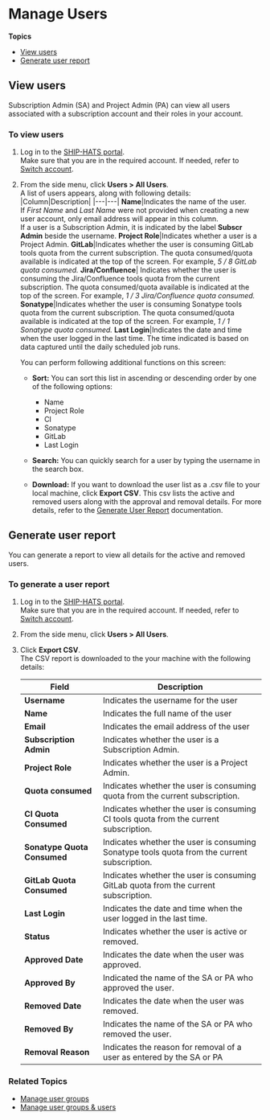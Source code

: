 # Manage Users

**Topics**

- [View users](#view-users)
- [Generate user report](#generate-user-report)



## View users

Subscription Admin (SA) and Project Admin (PA) can view all users associated with a subscription account and their roles in your account.

### To view users

1. Log in to the [SHIP-HATS portal](https://portal.ship.gov.sg/).  
   Make sure that you are in the required account. If needed, refer to [Switch account](manage-account).

1. From the side menu, click **Users > All Users**.  
   A list of users appears, along with following details: 
   |Column|Description|
   |---|---|
   **Name**|Indicates the name of the user. <br>If *First Name* and *Last Name* were not provided when creating a new user account, only email address will appear in this column.<br>If a user is a Subscription Admin, it is indicated by the label **Subscr Admin** beside the username.
   **Project Role**|Indicates whether a user is a Project Admin.
   **GitLab**|Indicates whether the user is consuming GitLab tools quota from the current subscription. The quota consumed/quota available is indicated at the top of the screen. For example, *5 / 8 GitLab quota consumed.* 
   **Jira/Confluence**| Indicates whether the user is consuming the Jira/Confluence tools quota from the current subscription. The quota consumed/quota available is indicated at the top of the screen. For example, *1 / 3 Jira/Confluence quota consumed.*
   **Sonatype**|Indicates whether the user is consuming Sonatype tools quota from the current subscription. The quota consumed/quota available is indicated at the top of the screen. For example, *1 / 1 Sonatype quota consumed.*
   **Last Login**|Indicates the date and time when the user logged in the last time. The time indicated is based on data captured until the daily scheduled job runs.

   <!--
   **Quota consumed**|Indicates whether the user is consuming quota from the current subscription. <ul><li>If user is not consuming quota of the subscription, a tag **free user**, appears beside the name. When you hover over the tag, you can view the billing subscription under which the quota is being consumed.</li></ul>   
   **Action**|Enables you to [Manage access](#manage-access) and [Remove User](#remove-users).
   -->

   <!--<kbd>![all-users-new](./images/all-users-new.png ':size=100%')</kbd>-->

   You can perform following additional functions on this screen:
   - **Sort:** You can sort this list in ascending or descending order by one of the following options:
      - Name
      - Project Role
      - CI
      - Sonatype
      - GitLab
      - Last Login
    - **Search:** You can quickly search for a user by typing the username in the search box.

       <!--<kbd>![search_user](./images/export-csv.png ':size=100%')</kbd>-->
    - **Download:** If you want to download the user list as a .csv file to your local machine, click **Export CSV**. This csv lists the active and removed users along with the approval and removal details. For more details, refer to the [Generate User Report](#generate-user-report) documentation.

## Generate user report
You can generate a report to view all details for the active and removed users.

### To generate a user report
1. Log in to the [SHIP-HATS portal](https://portal.ship.gov.sg/).   
   Make sure that you are in the required account. If needed, refer to [Switch account](manage-account).
1. From the side menu, click **Users > All Users**.

   <!--<kbd>![all-users-new](./images/all-users-new.png ':size=100%')</kbd>-->
1. Click **Export CSV**.  
   The CSV report is downloaded to the your machine with the following details:

   |Field|Description|
   |---|---|
   **Username**|Indicates the username for the user
   **Name**|Indicates the full name of the user
   **Email**|Indicates the email address of the user
   **Subscription Admin**|Indicates whether the user is a Subscription Admin. 
   **Project Role**|Indicates whether the user is a Project Admin.
   **Quota consumed**|Indicates whether the user is consuming quota from the current subscription.  
   **CI Quota Consumed**|Indicates whether the user is consuming CI tools quota from the current subscription. 
   **Sonatype Quota Consumed**|Indicates whether the user is consuming Sonatype tools quota from the current subscription. 
   **GitLab Quota Consumed**|Indicates whether the user is consuming GitLab quota from the current subscription. 
   **Last Login**|Indicates the date and time when the user logged in the last time.
   **Status**|Indicates whether the user is active or removed.
   **Approved Date**|Indicates the date when the user was approved.
   **Approved By**|Indicated the name of the SA or PA who approved the user.
   **Removed Date**| Indicates the date when the user was removed.
   **Removed By**|Indicates the name of the SA or PA who removed the user.
   **Removal Reason**|Indicates the reason for removal of a user as entered by the SA or PA

<!--

## Manage access

### To manage access for a user

1. Log in to the [SHIP-HATS portal](https://portal.ship.gov.sg/).   
   Make sure that you are in the required account. If needed, refer to [Switch account](manage-account).

1. From the side menu, click **Users > All Users**.-->

   <!--<kbd>![all-users-new](./images/all-users-new.png ':size=100%')</kbd>-->

<!--
1. Search for the user whose access you want to manage. 
1. From the **Action** column, click ![3 dots](./images/3_dot.png) corresponding to the user.  
1. Select **Manage Access**, and then select the tools that you want to enable for the user. Following options are available: 
   - **CI tools:** Select this option if the user is required to have access to Jira, Confluence, Bitbucket, Bamboo, pCloudy, SonarQube, Fortify SCA & WebInspect, Fortify on Demand, and Prisma Cloud services.
   - **SonaType tools:** Select this option if the user is required to have access to Nexus IQ and Nexus Repo Scan services.

      ![manage-access](./images/manage-access.png ':size=80%')

1. Click **Proceed**.  
   A confirmation message appears, indicating that the user will receive an email regarding the change. 

   >**Notes:**
   >- You will be able to update access only if the numbers of users align with the approved tools quota for the users.
   >- The Proceed button is enabled only when there is a change to the existing selection.
   >- A PA or SA user will be able to update their own access.
   >- You will not be able to proceed if both the options are cleared.



## Reactivate users

If SHIP-HATS users are inactive for 60 consecutive days, their status changes from **normal user** to **sleeping user**. If the user continues to be inactive, from day 81 onwards an email notification is sent every day to the user until user becomes active (**normal user**) or until it reaches day 90.  

On day 91, if the user is still inactive on SHIP-HATS, user status changes from **sleeping user** to **suspended user**, indicated by a grey avatar.  -->

<!--<kbd>![profile-legends](./images/profile-legends.png ':size=100%')</kbd>-->

<!--SA and PA can reactivate a suspended user back to their account if required.-->

<!--
### To reactivate a user

If you are **a TechPass user**, the SA can raise a service request using the [TechPass Support form](https://form.gov.sg/#!/5f69797d0666cb0011cc59da). It will take 1-3 business days to process the service request.

If you are **not a TechPass user**, the SA or PA can complete the following steps to reactivate a user:

1. Log in to the [SHIP-HATS portal](https://portal.ship.gov.sg/).  
   Make sure that you are in the required account. If needed, refer to [Switch account](manage-account).  
1.  From the side menu, click **Users > All Users**.  
1. Search for the user to be reactivated and from the **Action** column, click ![3_dot](./images/3_dot.png) corresponding to the user.  -->

   <!--<kbd>![user_status_2](./images/user_status_2.png ':size=100%')</kbd><br />-->
   
<!--   > **Tip:** Refer to [Viewing users](#view-users) to know how to search for users  
1. Choose **Reactivate User**. User, SAs and the requestor will be notified through an email about the reactivation.  

   >**Notes:**
   >- Though the reactivated user can log in using the existing credentials, we recommend reactivated users to reset their password. The email sent to the reactivated users includes the link to reset their password.  
   >- After a user has been reactivated, an email notification about this reactivation is sent to the requestor and the SAs.

## Remove users

We recommend Subscription Admin (SA) and Project Admin (PA) to periodically review the named users in their account, consumed user quota and remove users who are no longer required.

>**Notes:**
>- You can remove a user who does not have the Project Admin or Subscription Admin roles in the subscription account.
>- You can remove a user that is added to the billing subscription (quota consumed) only.
>- You can remove a user from a subscription if the user is not consuming quota from the current subscription (labeled as **free user**). However, you cannot remove a user consuming quota from current subscription if the user is also included in another subscription.
>- You cannot remove a user from a billing subscription (quota consumed) if the user is also added to another subscription (quota not consumed and labeled as **free user**). 

### To remove a user

1. Log in to the [SHIP-HATS portal](https://portal.ship.gov.sg/).   
Make sure that you are in the required account. If needed, refer to [Switch account](manage-account).
1. From the side menu, click **Users > All Users**.
1. Search for the user to be removed and from the **Action** column, click ![3_dot](./images/3_dot.png) corresponding to the user.
   >**Tip:** Refer to [View users](#view-users) to know how to search for users and to sort by **Quota Consumed**.
-->
   <!--<kbd>![remove_user](./images/remove-users-2.png ':size=100%')</kbd>-->
<!--
1. Choose **Remove User**.
-->
### Related Topics
- [Manage user groups](manage-user-groups)
- [Manage user groups & users](manage-user-groups-and-users) 


<!--
- [Manage access](#manage-access)
- [Reactivate users](#reactivate-users)
- [Remove users](#remove-users) 
-->